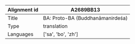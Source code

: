 |Alignment id | A2689BB13
| --- | --- 
|Title | BA: Proto-BA (Buddhanāmanirdeśa) 
|Type | translation
|Languages | ['sa', 'bo', 'zh']